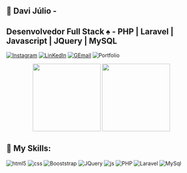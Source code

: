 
## 📌 Davi Júlio -
## Desenvolvedor Full Stack ♠ - PHP | Laravel | Javascript | JQuery | MySQL


[![Instagram](https://img.shields.io/badge/Instagram-E4405F?style=for-the-badge&logo=instagram&logoColor=white)](https://www.instagram.com/_davijulio/)
[![LinKedIn](https://img.shields.io/badge/LinkedIn-0077B5?style=for-the-badge&logo=linkedin&logoColor=white)](https://www.linkedin.com/in/davi-j%C3%BAlio-801801240/)
[![GEmail](https://img.shields.io/badge/Gmail-D14836?style=for-the-badge&logo=gmail&logoColor=white)](https://mail.google.com/mail/u/0/#inbox?compose=new)
![Portfolio](https://img.shields.io/badge/Portfolio-%23000000.svg?style=for-the-badge&logo=firefox&logoColor=#FF7139)
<div align="center">
  <img height="180em" src="https://github-readme-stats.vercel.app/api?username=Davi-Julio&show_icons=true&theme=transparent"/>
  <img height="180em" src="https://github-readme-stats.vercel.app/api/top-langs/?username=Davi-Julio&layout=compact&langs_count=7&theme=transparent"/>
</div>

## 📌 My Skills: 

<div display="inline-block">
  <img align="center" alt="html5" src="https://img.shields.io/badge/HTML5-E34F26?style=for-the-badge&logo=html5&logoColor=white" />
  <img align="center" alt="css" src="https://img.shields.io/badge/CSS3-1572B6?style=for-the-badge&logo=css3&logoColor=white" />
  <img align="center" alt="Booststrap" src="https://img.shields.io/badge/Bootstrap-563D7C?style=for-the-badge&logo=bootstrap&logoColor=white"/>
  <img align="center" alt="JQuery" src="https://img.shields.io/badge/JavaScript-F7DF1E?style=for-the-badge&logo=javascript&logoColor=black" />
  <img align="center" alt="js" src="https://img.shields.io/badge/jQuery-0769AD?style=for-the-badge&logo=jquery&logoColor=white"/>
  <img align="center" alt="PHP" src="https://img.shields.io/badge/PHP-777BB4?style=for-the-badge&logo=php&logoColor=white"/>
  <img align="center" alt="Laravel" src="https://img.shields.io/badge/Laravel-FF2D20?style=for-the-badge&logo=laravel&logoColor=white"/>
  <img align="center" alt="MySql" src="https://img.shields.io/badge/MySQL-005C84?style=for-the-badge&logo=mysql&logoColor=white"/>
</div>








